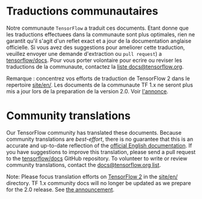 # Traductions communautaires

Notre communaute `TensorFlow` a traduit ces documents. 
Etant donne que les traductions effectuees dans la communaute sont plus optimales, 
rien ne garantit qu'il s'agit d'un reflet exact et a jour de la documentation anglaise officielle. 
Si vous avez des suggestions pour ameliorer cette traduction, 
veuillez envoyer une demande d'extraction ou `pull request`) a [tensorflow/docs](https://github.com/tensorflow/docs). 
Pour vous porter volontaire pour ecrire ou reviser les traductions de la communaute, 
contactez la [liste docs@tensorflow.org](https://groups.google.com/a/tensorflow.org/forum/#!forum/docs).

Remarque : concentrez vos efforts de traduction de TensorFlow 2 dans le
repertoire [site/en/](https://github.com/tensorflow/docs/tree/master/site/en/).
Les documents de la communaute TF 1.x ne seront plus mis a jour lors de la
preparation de la version 2.0. Voir
[l'annonce](https://groups.google.com/a/tensorflow.org/d/msg/docs/vO0gQnEXcSM/YK_ybv7tBQAJ).

# Community translations

Our TensorFlow community has translated these documents. Because community
translations are *best-effort*, there is no guarantee that this is an accurate
and up-to-date reflection of the
[official English documentation](https://www.tensorflow.org/?hl=en). 
If you have suggestions to improve this translation, please send a pull request 
to the [tensorflow/docs](https://github.com/tensorflow/docs) GitHub repository. 
To volunteer to write or review community translations, contact the
[docs@tensorflow.org list](https://groups.google.com/a/tensorflow.org/forum/#!forum/docs).

Note: Please focus translation efforts on
[TensorFlow 2](https://www.tensorflow.org) in the
[site/en/](https://github.com/tensorflow/docs/tree/master/site/en/)
directory. TF 1.x community docs will no longer be updated as we prepare for the
2.0 release. See
[the announcement](https://groups.google.com/a/tensorflow.org/d/msg/docs/vO0gQnEXcSM/YK_ybv7tBQAJ).
